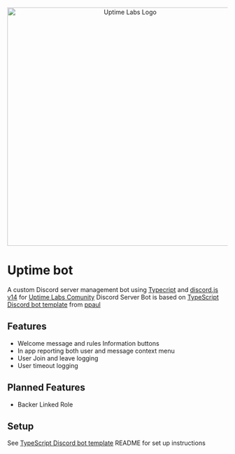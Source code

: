 <div align="center">
  <br />
  <p>
    <img src="https://scontent-lga3-2.xx.fbcdn.net/v/t39.30808-6/300965546_455081406634662_374624139324895321_n.png?_nc_cat=100&ccb=1-7&_nc_sid=09cbfe&_nc_ohc=JdPdcmPfwGkAX_K58zq&_nc_ht=scontent-lga3-2.xx&oh=00_AfDxvQKYsLIP2YbbAr5YSziK8y4dJU_ifyz547kHfOL-gg&oe=6444232C" width="546" alt="Uptime Labs Logo" />
  </p>
</div>

# Uptime bot

A custom Discord server management bot using [Typecript](https://github.com/microsoft/TypeScript/releases/tag/v5.0.4) and [discord.js v14](https://github.com/discordjs/discord.js/releases/tag/14.9.0) for [Uptime Labs Comunity](https://discord.gg/uptime-lab-952334175501946902) Discord Server
Bot is based on [TypeScript Discord bot template](https://github.com/ppauel/typescript-discord-bot) from [ppaul](https://github.com/ppauel)

## Features

- Welcome message and rules Information buttons
- In app reporting both user and message context menu
- User Join and leave logging
- User timeout logging

## Planned Features

- Backer Linked Role

## Setup

See [TypeScript Discord bot template](https://github.com/ppauel/typescript-discord-bot) README for set up instructions